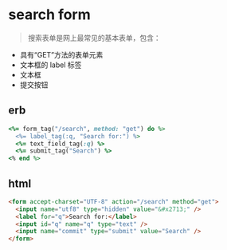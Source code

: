 # search form
> 搜索表单是网上最常见的基本表单，包含：

- 具有“GET”方法的表单元素
- 文本框的 label 标签
- 文本框
- 提交按钮

## erb
```rb
<%= form_tag("/search", method: "get") do %>
  <%= label_tag(:q, "Search for:") %>
  <%= text_field_tag(:q) %>
  <%= submit_tag("Search") %>
<% end %>
```

## html
```html
<form accept-charset="UTF-8" action="/search" method="get">
  <input name="utf8" type="hidden" value="&#x2713;" />
  <label for="q">Search for:</label>
  <input id="q" name="q" type="text" />
  <input name="commit" type="submit" value="Search" />
</form>
```